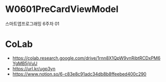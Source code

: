 # W0601PreCardViewModel
스마트앱프로그래밍 6주차 01

# CoLab
- https://colab.research.google.com/drive/1rnn8X1QpW9vnRibtRCDxPM6YgMB5jVuU
- https://url.kr/ugp3yn
- https://www.notion.so/6-c83e8c91adc34db8b8ffeebed400c290

